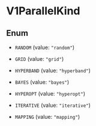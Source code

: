 

# V1ParallelKind

## Enum


* `RANDOM` (value: `"random"`)

* `GRID` (value: `"grid"`)

* `HYPERBAND` (value: `"hyperband"`)

* `BAYES` (value: `"bayes"`)

* `HYPEROPT` (value: `"hyperopt"`)

* `ITERATIVE` (value: `"iterative"`)

* `MAPPING` (value: `"mapping"`)



